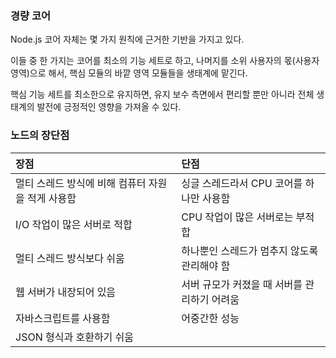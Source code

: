 ### 경량 코어

Node.js 코어 자체는 몇 가지 원칙에 근거한 기반을 가지고 있다.

이들 중 한 가지는 코어를 최소의 기능 세트로 하고, 나머지를 소위 사용자의 몫(사용자 영역)으로 해서, 핵심 모듈의 바깥 영역 모듈들을 생태계에 맡긴다.

핵심 기능 세트를 최소한으로 유지하면, 유지 보수 측면에서 편리할 뿐만 아니라 전체 생태계의 발전에 긍정적인 영향을 가져올 수 있다.



### 노드의 장단점

| **장점**                                          | **단점**                                     |
| :------------------------------------------------ | :------------------------------------------- |
| 멀티 스레드 방식에 비해 컴퓨터 자원을 적게 사용함 | 싱글 스레드라서 CPU 코어를 하나만 사용함     |
| I/O 작업이 많은 서버로 적합                       | CPU 작업이 많은 서버로는 부적합              |
| 멀티 스레드 방식보다 쉬움                         | 하나뿐인 스레드가 멈추지 않도록 관리해야 함  |
| 웹 서버가 내장되어 있음                           | 서버 규모가 커졌을 때 서버를 관리하기 어려움 |
| 자바스크립트를 사용함                             | 어중간한 성능                                |
| JSON 형식과 호환하기 쉬움                         |                                              |




